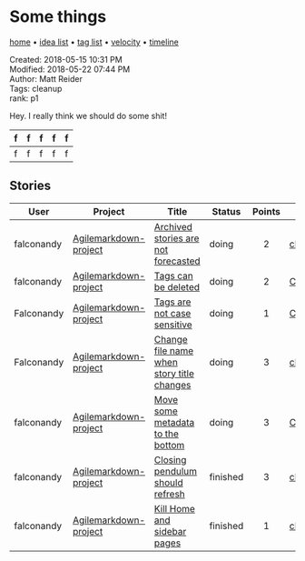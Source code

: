 # Some things

[home](../index.md) • [idea list](../ideas.md) • [tag list](../tags.md) • [velocity](../velocity.md) • [timeline](../timeline.md)

Created: 2018-05-15 10:31 PM  
Modified: 2018-05-22 07:44 PM  
Author: Matt Reider  
Tags: cleanup  
rank: p1  

Hey. I really think we should do some shit!

|f   | f  | f  |  f | f  |
|---|---|---|---|---|
|f   |f   |f   |f   |f   |

## Stories

| User | Project | Title | Status | Points | Tags |
|---|---|---|---|:---:|---|
| falconandy | [Agilemarkdown-project](../agilemarkdown-project.md) | [Archived stories are not forecasted](../agilemarkdown-project/archived-stories-are-not-forecasted.md) | doing | 2 | [cleanup](../tags/cleanup.md) |
| falconandy | [Agilemarkdown-project](../agilemarkdown-project.md) | [Tags can be deleted](../agilemarkdown-project/Tags-can-be-deleted.md) | doing | 2 | [Cleanup](../tags/cleanup.md) |
| Falconandy | [Agilemarkdown-project](../agilemarkdown-project.md) | [Tags are not case sensitive](../agilemarkdown-project/Tags-are-not-case-sensitive.md) | doing | 1 | [Cleanup](../tags/cleanup.md) |
| Falconandy | [Agilemarkdown-project](../agilemarkdown-project.md) | [Change file name when story title changes](../agilemarkdown-project/Change-file-name-when-story-title-changes.md) | doing | 3 | [cleanup](../tags/cleanup.md) |
| falconandy | [Agilemarkdown-project](../agilemarkdown-project.md) | [Move some metadata to the bottom](../agilemarkdown-project/Move-some-metadata-to-the-bottom.md) | doing | 3 | [Cleanup](../tags/cleanup.md) |
| falconandy | [Agilemarkdown-project](../agilemarkdown-project.md) | [Closing pendulum should refresh](../agilemarkdown-project/closing-pendulum-should-refresh.md) | finished | 3 | [cleanup](../tags/cleanup.md) |
| falconandy | [Agilemarkdown-project](../agilemarkdown-project.md) | [Kill Home and sidebar pages](../agilemarkdown-project/kill-Home-and-sidebar-pages.md) | finished | 1 | [cleanup](../tags/cleanup.md) |